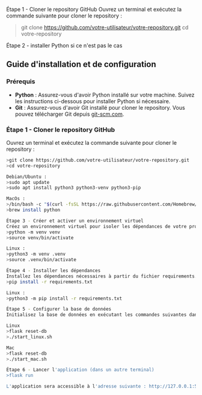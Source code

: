 Étape 1 - Cloner le repository GitHub
Ouvrez un terminal et exécutez la commande suivante pour cloner le repository :
>git clone https://github.com/votre-utilisateur/votre-repository.git
>cd votre-repository

Étape 2 - installer Python si ce n'est pas le cas
## Guide d'installation et de configuration

### Prérequis

- **Python** : Assurez-vous d'avoir Python installé sur votre machine. Suivez les instructions ci-dessous pour installer Python si nécessaire.
- **Git** : Assurez-vous d'avoir Git installé pour cloner le repository. Vous pouvez télécharger Git depuis [git-scm.com](https://git-scm.com/downloads).

### Étape 1 - Cloner le repository GitHub

Ouvrez un terminal et exécutez la commande suivante pour cloner le repository :

```bash
>git clone https://github.com/votre-utilisateur/votre-repository.git
>cd votre-repository

Debian/Ubuntu :
>sudo apt update
>sudo apt install python3 python3-venv python3-pip

MacOs :
>/bin/bash -c "$(curl -fsSL https://raw.githubusercontent.com/Homebrew/install/HEAD/install.sh)"
>brew install python

Étape 3 - Créer et activer un environnement virtuel
Créez un environnement virtuel pour isoler les dépendances de votre projet :
>python -m venv venv
>source venv/bin/activate

Linux :
>python3 -m venv .venv
>source .venv/bin/activate

Étape 4 - Installer les dépendances
Installez les dépendances nécessaires à partir du fichier requirements.txt :
>pip install -r requirements.txt

Linux :
>python3 -m pip install -r requirements.txt

Étape 5 - Configurer la base de données
Initialisez la base de données en exécutant les commandes suivantes dans le terminal :

Linux
>flask reset-db
>./start_linux.sh

Mac
>flask reset-db
>./start_mac.sh

Étape 6 - Lancer l'application (dans un autre terminal)
>flask run

L'application sera accessible à l'adresse suivante : http://127.0.0.1:5000
